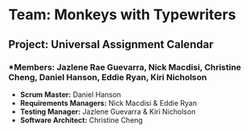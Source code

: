 # **Team:** Monkeys with Typewriters ###

## **Project:** Universal Assignment Calendar ##

### ***Members:** Jazlene Rae Guevarra, Nick Macdisi, Christine Cheng, Daniel Hanson, Eddie Ryan, Kiri Nicholson #

- **Scrum Master:** Daniel Hanson
- **Requirements Managers:** Nick Macdisi & Eddie Ryan
- **Testing Manager:** Jazlene Guevarra & Kiri Nicholson
- **Software Architect:** Christine Cheng

